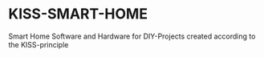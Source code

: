 # KISS-SMART-HOME
Smart Home Software and Hardware for DIY-Projects created according to the KISS-principle
